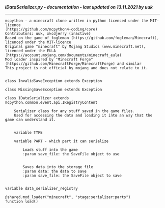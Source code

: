 ***IDataSerializer.py - documentation - last updated on 13.11.2021 by uuk***
___

    mcpython - a minecraft clone written in python licenced under the MIT-licence 
    (https://github.com/mcpython4-coding/core)
    Contributors: uuk, xkcdjerry (inactive)
    Based on the game of fogleman (https://github.com/fogleman/Minecraft), licenced under the MIT-licence
    Original game "minecraft" by Mojang Studios (www.minecraft.net), licenced under the EULA
    (https://account.mojang.com/documents/minecraft_eula)
    Mod loader inspired by "Minecraft Forge" (https://github.com/MinecraftForge/MinecraftForge) and similar
    This project is not official by mojang and does not relate to it.


    class InvalidSaveException extends Exception

    class MissingSaveException extends Exception

    class IDataSerializer extends mcpython.common.event.api.IRegistryContent
        
        Serializer class for any stuff saved in the game files.
        Used for accessing the data and loading it into an way that the game can understand it.


        variable TYPE

        variable PART - which part it can serialize
            
            Loads stuff into the game
            :param save_file: the SaveFile object to use

            
            Saves data into the storage file
            :param data: the data to save
            :param save_file: the SaveFile object to save


    variable data_serializer_registry

    @shared.mod_loader("minecraft", "stage:serializer:parts")
    function load()